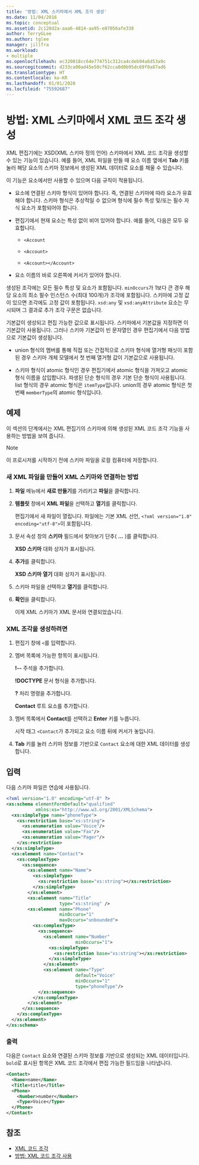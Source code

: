 ```yaml
---
title: '방법: XML 스키마에서 XML 조각 생성'
ms.date: 11/04/2016
ms.topic: conceptual
ms.assetid: 2c128d2a-aaa6-4814-aa95-e07056afe338
author: TerryGLee
ms.author: tglee
manager: jillfra
ms.workload:
- multiple
ms.openlocfilehash: ec320018cc64e774751c312ca4cdeb94a6d53a9c
ms.sourcegitcommit: d233ca00ad45e50cf62cca0d0b95dc69f0a87ad6
ms.translationtype: HT
ms.contentlocale: ko-KR
ms.lasthandoff: 01/01/2020
ms.locfileid: "75592687"
---
```

# <a name="how-to-generate-an-xml-snippet-from-an-xml-schema"></a>방법: XML 스키마에서 XML 코드 조각 생성

XML 편집기에는 XSD(XML 스키마 정의 언어) 스키마에서 XML 코드 조각을 생성할 수 있는 기능이 있습니다. 예를 들어, XML 파일을 만들 때 요소 이름 옆에서 **Tab** 키를 눌러 해당 요소의 스키마 정보에서 생성된 XML 데이터로 요소를 채울 수 있습니다.

이 기능은 요소에서만 사용할 수 있으며 다음 규칙이 적용됩니다.

- 요소에 연결된 스키마 형식이 있어야 합니다. 즉, 연결된 스키마에 따라 요소가 유효해야 합니다. 스키마 형식은 추상적일 수 없으며 형식에 필수 특성 및/또는 필수 자식 요소가 포함되어야 합니다.

- 편집기에서 현재 요소는 특성 없이 비어 있어야 합니다. 예를 들어, 다음은 모두 유효합니다.

  - `<Account`

  - `<Account>`

  - `<Account></Account>`

- 요소 이름의 바로 오른쪽에 커서가 있어야 합니다.

생성된 조각에는 모든 필수 특성 및 요소가 포함됩니다. `minOccurs`가 1보다 큰 경우 해당 요소의 최소 필수 인스턴스 수(최대 100개)가 조각에 포함됩니다. 스키마에 고정 값이 있으면 조각에도 고정 값이 포함됩니다. `xsd:any` 및 `xsd:anyAttribute` 요소는 무시되며 그 결과로 추가 조각 구문은 없습니다.

기본값이 생성되고 편집 가능한 값으로 표시됩니다. 스키마에서 기본값을 지정하면 이 기본값이 사용됩니다. 그러나 스키마 기본값이 빈 문자열인 경우 편집기에서 다음 방법으로 기본값이 생성됩니다.

- union 형식의 멤버를 통해 직접 또는 간접적으로 스키마 형식에 열거형 패싯이 포함된 경우 스키마 개체 모델에서 첫 번째 열거형 값이 기본값으로 사용됩니다.

- 스키마 형식이 atomic 형식인 경우 편집기에서 atomic 형식을 가져오고 atomic 형식 이름을 삽입합니다. 파생된 단순 형식의 경우 기본 단순 형식이 사용됩니다. list 형식의 경우 atomic 형식은 `itemType`입니다. union의 경우 atomic 형식은 첫 번째 `memberType`의 atomic 형식입니다.

## <a name="example"></a>예제

이 섹션의 단계에서는 XML 편집기의 스키마에 의해 생성된 XML 코드 조각 기능을 사용하는 방법을 보여 줍니다.

> [!NOTE]
> 이 프로시저를 시작하기 전에 스키마 파일을 로컬 컴퓨터에 저장합니다.

### <a name="to-create-a-new-xml-file-and-associate-it-with-an-xml-schema"></a>새 XML 파일을 만들어 XML 스키마와 연결하는 방법

1. **파일** 메뉴에서 **새로 만들기**를 가리키고 **파일**을 클릭합니다.

2. **템플릿** 창에서 **XML 파일**을 선택하고 **열기**를 클릭합니다.

     편집기에서 새 파일이 열립니다. 파일에는 기본 XML 선언, `<?xml version="1.0" encoding="utf-8">`이 포함됩니다.

3. 문서 속성 창의 **스키마** 필드에서 찾아보기 단추( **...** )를 클릭합니다.

     **XSD 스키마** 대화 상자가 표시됩니다.

4. **추가**를 클릭합니다.

     **XSD 스키마 열기** 대화 상자가 표시됩니다.

5. 스키마 파일을 선택하고 **열기**를 클릭합니다.

6. **확인**을 클릭합니다.

     이제 XML 스키마가 XML 문서와 연결되었습니다.

### <a name="to-generate-an-xml-snippet"></a>XML 조각을 생성하려면

1. 편집기 창에 `<`를 입력합니다.

2. 멤버 목록에 가능한 항목이 표시됩니다.

     **!--** 주석을 추가합니다.

     **!DOCTYPE** 문서 형식을 추가합니다.

     **?** 처리 명령을 추가합니다.

     **Contact** 루트 요소를 추가합니다.

3. 멤버 목록에서 **Contact**를 선택하고 **Enter** 키를 누릅니다.

     시작 태그 `<Contact`가 추가되고 요소 이름 뒤에 커서가 놓입니다.

4. **Tab** 키를 눌러 스키마 정보를 기반으로 `Contact` 요소에 대한 XML 데이터를 생성합니다.

## <a name="input"></a>입력

다음 스키마 파일은 연습에 사용됩니다.

```xml
<?xml version="1.0" encoding="utf-8" ?>
<xs:schema elementFormDefault="qualified"
           xmlns:xs="http://www.w3.org/2001/XMLSchema">
  <xs:simpleType name="phoneType">
    <xs:restriction base="xs:string">
      <xs:enumeration value="Voice"/>
      <xs:enumeration value="Fax"/>
      <xs:enumeration value="Pager"/>
    </xs:restriction>
  </xs:simpleType>
  <xs:element name="Contact">
    <xs:complexType>
      <xs:sequence>
        <xs:element name="Name">
          <xs:simpleType>
            <xs:restriction base="xs:string"></xs:restriction>
          </xs:simpleType>
        </xs:element>
        <xs:element name="Title"
                    type="xs:string" />
        <xs:element name="Phone"
                    minOccurs="1"
                    maxOccurs="unbounded">
          <xs:complexType>
            <xs:sequence>
              <xs:element name="Number"
                          minOccurs="1">
                <xs:simpleType>
                  <xs:restriction base="xs:string"></xs:restriction>
                </xs:simpleType>
              </xs:element>
              <xs:element name="Type"
                          default="Voice"
                          minOccurs="1"
                          type="phoneType"/>
            </xs:sequence>
          </xs:complexType>
        </xs:element>
      </xs:sequence>
    </xs:complexType>
  </xs:element>
</xs:schema>
```

### <a name="output"></a>출력

다음은 `Contact` 요소와 연결된 스키마 정보를 기반으로 생성되는 XML 데이터입니다. `bold`로 표시된 항목은 XML 코드 조각에서 편집 가능한 필드임을 나타냅니다.

```xml
<Contact>
  <Name>name</Name>
  <Title>title</Title>
  <Phone>
    <Number>number</Number>
    <Type>Voice</Type>
  </Phone>
</Contact>
```

## <a name="see-also"></a>참조

- [XML 코드 조각](../xml-tools/xml-snippets.md)
- [방법: XML 코드 조각 사용](../xml-tools/how-to-use-xml-snippets.md)
